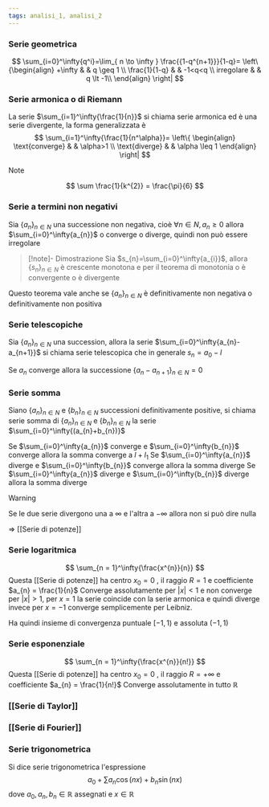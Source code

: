 ```yaml
---
tags: analisi_1, analisi_2
---
```

### Serie geometrica

$$
\sum_{i=0}^\infty{q^i}=\lim_{ n \to \infty } \frac{{1-q^{n+1}}}{1-q}=
\left\{\begin{align}
+\infty & &   q \geq 1 \\
\frac{1}{1-q} & &  -1<q<q \\
irregolare &  & q \lt -1\\
\end{align}
\right|
$$

### Serie armonica o di Riemann

La serie $\sum_{i=1}^\infty{\frac{1}{n}}$ si chiama serie armonica ed è una serie divergente, la forma generalizzata è $$
\sum_{i=1}^\infty{\frac{1}{n^\alpha}}=
\left\{
\begin{align}
\text{converge} & &  \alpha>1 \\
\text{diverge} &  & \alpha \leq 1
\end{align}
\right|
$$

>[!note]
>$$
>\sum \frac{1}{k^{2}} = \frac{\pi}{6}
>$$

### Serie a termini non negativi

Sia $\{{a_{n}}\}_{n\in N}$ una successione non negativa, cioè $\forall n \in N, a_{n}\geq 0$ allora $\sum_{i=0}^\infty{a_{n}}$ o converge o diverge, quindi non può essere irregolare

>[!note]- Dimostrazione
>Sia $s_{n}=\sum_{i=0}^\infty{a_{i}}$, allora $\{{s_{n}}\}_{n\in N}$ è crescente monotona e per il teorema di monotonia o è convergente o è divergente

Questo teorema vale anche se $\{{a_{n}}\}_{n\in N}$ è definitivamente non negativa o definitivamente non positiva

### Serie telescopiche

Sia $\{{a_{n}}\}_{n\in N}$ una succession, allora la serie $\sum_{i=0}^\infty{a_{n}-a_{n+1}}$ si chiama serie telescopica che in generale $s_{n}=a_{0}-l$

Se $a_{n}$ converge allora la successione $\{{a_{n}-a_{n+1}}\}_{n\in N}=0$

### Serie somma

Siano $\{{a_{n}}\}_{n\in N}$ e $\{{b_{n}}\}_{n\in N}$ successioni definitivamente positive, si chiama serie somma di $\{{a_{n}}\}_{n\in N}$ e $\{{b_{n}}\}_{n\in N}$ la serie $\sum_{i=0}^\infty{(a_{n}+b_{n})}$

Se $\sum_{i=0}^\infty{a_{n}}$ converge e $\sum_{i=0}^\infty{b_{n}}$ converge allora la somma converge a $l+l_{1}$
Se $\sum_{i=0}^\infty{a_{n}}$ diverge e $\sum_{i=0}^\infty{b_{n}}$ converge allora la somma diverge
Se $\sum_{i=0}^\infty{a_{n}}$ diverge e $\sum_{i=0}^\infty{b_{n}}$ diverge allora la somma diverge

>[!warning]
>Se le due serie divergono una a $\infty$ e l'altra a $-\infty$ allora non si può dire nulla

=> [[Serie di potenze]]

### Serie logaritmica
$$
\sum_{n = 1}^\infty{\frac{x^{n}}{n}}
$$
Questa [[Serie di potenze]] ha centro $x_{0}=0$ , il raggio $R=1$ e coefficiente $a_{n} = \frac{1}{n}$
Converge assolutamente per $|x|<1$ e non converge per $|x|>1$, per $x= 1$ la serie coincide con la serie armonica e quindi diverge invece per $x=-1$ converge semplicemente per Leibniz.

Ha quindi insieme di convergenza puntuale $[-1, 1)$ e assoluta $(-1,1)$

### Serie esponenziale
$$
\sum_{n = 1}^\infty{\frac{x^{n}}{n!}}
$$
Questa [[Serie di potenze]] ha centro $x_{0}=0$ , il raggio $R=+\infty$ e coefficiente $a_{n} = \frac{1}{n!}$
Converge assolutamente in tutto $\mathbb R$

### [[Serie di Taylor]]

### [[Serie di Fourier]]

### Serie trigonometrica

Si dice serie trigonometrica l'espressione
$$
a_{0} + \sum a_{n} \cos(nx) + b_{n}\sin(nx)
$$
dove $a_{0},a_{n},b_{n}\in \mathbb{R}$ assegnati e $x\in\mathbb{R}$
